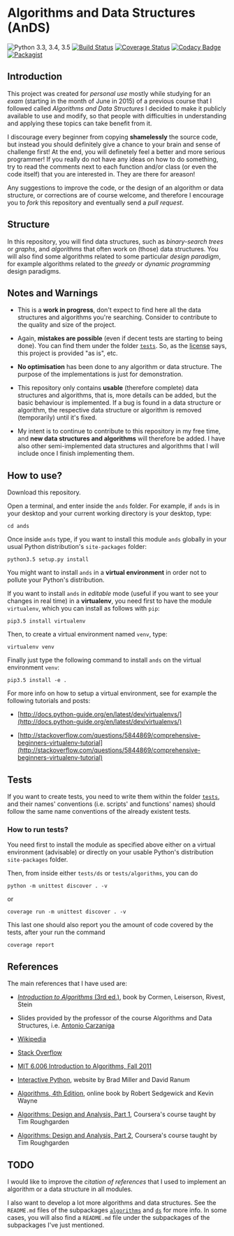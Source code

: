# Algorithms and Data Structures (AnDS)


![Python 3.3, 3.4, 3.5](https://img.shields.io/badge/python-3.3%2C%203.4%2C%203.5-blue.svg)
[![Build Status](https://travis-ci.org/nelson-brochado/ands.svg?branch=master)](https://travis-ci.org/nelson-brochado/ands)
[![Coverage Status](https://coveralls.io/repos/github/dossan/ands/badge.svg)](https://coveralls.io/github/dossan/ands)
[![Codacy Badge](https://api.codacy.com/project/badge/Grade/c88538816f424aea916c251428f78c0a)](https://www.codacy.com/app/nelson-brochado/ands?utm_source=github.com&amp;utm_medium=referral&amp;utm_content=dossan/ands&amp;utm_campaign=Badge_Grade)
[![Packagist](https://img.shields.io/packagist/l/doctrine/orm.svg?maxAge=2592000)](./LICENSE.md)


## Introduction

This project was created for _personal use_ mostly while studying for an _exam_ (starting in the month of June in 2015) of a previous course that I followed called _Algorithms and Data Structures_ I decided to make it publicly available to use and modify, so that people with difficulties in understanding and applying these topics can take benefit from it. 

I discourage every beginner from copying **shamelessly** the source code, but instead you should definitely give a chance to your brain and sense of challenge first! At the end, you will definetely feel a better and more serious programmer! If you really do not have any ideas on how to do something, try to read the comments next to each function and/or class (or even the code itself) that you are interested in. They are there for areason!

Any suggestions to improve the code, or the design of an algorithm or data structure, or corrections are of course welcome, and therefore I encourage you to _fork_ this repository and eventually send a _pull request_.

## Structure

In this repository, you will find data structures, such as _binary-search trees_ or _graphs_, and _algorithms_ that often work on (those) data structures. 
You will also find some algorithms related to some particular _design paradigm_, for example algorithms related to the _greedy_ or _dynamic programming_ design paradigms.

## Notes and Warnings

- This is a **work in progress**, don't expect to find here all the data structures and algorithms you're searching. Consider to contribute to the quality and size of the project.

- Again, **mistakes are possible** (even if decent tests are starting to being done). You can find them under the folder [`tests`](tests). So, as the [license](LICENSE.md) says, this project is provided "as is", etc.

- **No optimisation** has been done to any algorithm or data structure. The purpose of the implementations is just for demonstration.

- This repository only contains **usable** (therefore complete) data structures and algorithms, that is, more details can be added, but the basic behaviour is implemented. If a bug is found in a data structure or algorithm, the respective data structure or algorithm is removed (temporarily) until it's fixed.

- My intent is to continue to contribute to this repository in my free time, and **new data structures and algorithms** will therefore be added. I have also other semi-implemented data structures and algorithms that I will include once I finish implementing them.


## How to use?

Download this repository. 

Open a terminal, and enter inside the `ands` folder. For example, if `ands` is in your desktop and your current working directory is your desktop, type:

    cd ands

Once inside `ands` type, if you want to install this module `ands` globally in your usual Python distribution's `site-packages` folder:

    python3.5 setup.py install
    
You might want to install `ands` in a **virtual environment** in order not to pollute your Python's distribution.

If you want to install `ands` in _editable_ mode (useful if you want to see your changes in real time) in a **virtualenv**, you need first to have the module `virtualenv`, which you can install as follows with `pip`:

    pip3.5 install virtualenv
    
Then, to create a virtual environment named `venv`, type:

    virtualenv venv


Finally just type the following command to install `ands` on the virtual environment `venv`:

    pip3.5 install -e .
    
    
For more info on how to setup a virtual environment, see for example the following tutorials and posts:

- [http://docs.python-guide.org/en/latest/dev/virtualenvs/](http://docs.python-guide.org/en/latest/dev/virtualenvs/)

- [http://stackoverflow.com/questions/5844869/comprehensive-beginners-virtualenv-tutorial](http://stackoverflow.com/questions/5844869/comprehensive-beginners-virtualenv-tutorial)

## Tests

If you want to create tests, you need to write them within the folder [`tests`](tests), and their names' conventions (i.e. scripts' and functions' names) should follow the same name conventions of the already existent tests.

### How to run tests?

You need first to install the module as specified above either on a virtual environment (advisable) or directly on your usable Python's distribution `site-packages` folder.

Then, from inside either `tests/ds` or `tests/algorithms`, you can do

    python -m unittest discover . -v


or 

    coverage run -m unittest discover . -v


This last one should also report you the amount of code covered by the tests, after your run the command

    coverage report

## References

The main references that I have used are:

- [_Introduction to Algorithms_ (3rd ed.)](https://mitpress.mit.edu/books/introduction-algorithms), book by Cormen, Leiserson, Rivest, Stein

- Slides provided by the professor of the course Algorithms and Data Structures, i.e. [Antonio Carzaniga](http://www.inf.usi.ch/carzaniga/)

- [Wikipedia](https://www.wikipedia.org/)

- [Stack Overflow](http://stackoverflow.com/)

- [MIT 6.006 Introduction to Algorithms, Fall 2011](https://www.youtube.com/watch?v=HtSuA80QTyo&list=PLUl4u3cNGP61Oq3tWYp6V_F-5jb5L2iHb)

- [Interactive Python](http://interactivepython.org), website by Brad Miller and David Ranum

- [Algorithms, 4th Edition](http://algs4.cs.princeton.edu/home/), online book by Robert Sedgewick and Kevin Wayne

- [Algorithms: Design and Analysis, Part 1](https://www.coursera.org/learn/algorithm-design-analysis), Coursera's course taught by Tim Roughgarden

- [Algorithms: Design and Analysis, Part 2](https://www.coursera.org/learn/algorithm-design-analysis-2), Coursera's course taught by Tim Roughgarden


## TODO

I would like to improve the _citation of references_ that I used to implement an algorithm or a data structure in all modules.


I also want to develop a lot more algorithms and data structures. See the `README.md` files of the subpackages [`algorithms`](ands/algorithms) and [`ds`](ands/ds) for more info. In some cases, you will also find a `README.md` file under the subpackages of the subpackages I've just mentioned.
